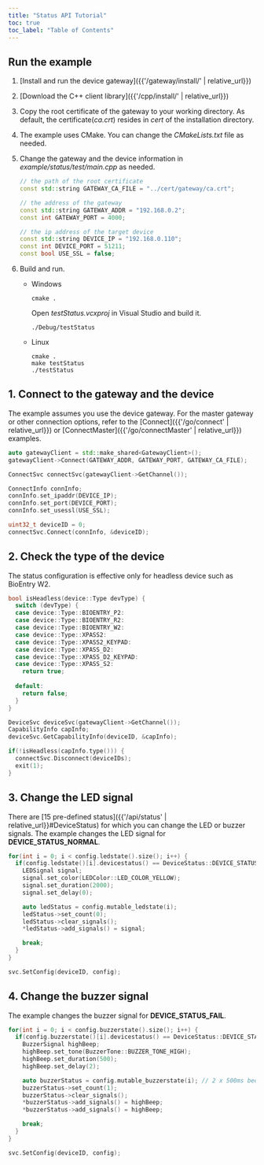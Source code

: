 ```yaml
---
title: "Status API Tutorial"
toc: true
toc_label: "Table of Contents"
---
```


## Run the example

1. [Install and run the device gateway]({{'/gateway/install/' | relative_url}})
2. [Download the C++ client library]({{'/cpp/install/' | relative_url}})
3. Copy the root certificate of the gateway to your working directory. As default, the certificate(_ca.crt_) resides in _cert_ of the installation directory. 
4. The example uses CMake. You can change the _CMakeLists.txt_ file as needed.
5. Change the gateway and the device information in _example/status/test/main.cpp_ as needed.
   
    ```cpp
    // the path of the root certificate
    const std::string GATEWAY_CA_FILE = "../cert/gateway/ca.crt";

    // the address of the gateway
    const std::string GATEWAY_ADDR = "192.168.0.2";
    const int GATEWAY_PORT = 4000;
    
    // the ip address of the target device
    const std::string DEVICE_IP = "192.168.0.110";
    const int DEVICE_PORT = 51211;
    const bool USE_SSL = false;
    ```
6. Build and run.
 
    * Windows
    
      ```
      cmake .
      ```

      Open _testStatus.vcxproj_ in Visual Studio and build it.

      ```
      ./Debug/testStatus
      ```

    * Linux

      ```
      cmake .
      make testStatus
      ./testStatus
      ```

## 1. Connect to the gateway and the device

The example assumes you use the device gateway. For the master gateway or other connection options, refer to the [Connect]({{'/go/connect' | relative_url}}) or [ConnectMaster]({{'/go/connectMaster' | relative_url}}) examples.

  ```cpp
  auto gatewayClient = std::make_shared<GatewayClient>();
  gatewayClient->Connect(GATEWAY_ADDR, GATEWAY_PORT, GATEWAY_CA_FILE);

  ConnectSvc connectSvc(gatewayClient->GetChannel());

  ConnectInfo connInfo;
  connInfo.set_ipaddr(DEVICE_IP);
  connInfo.set_port(DEVICE_PORT);
  connInfo.set_usessl(USE_SSL);

  uint32_t deviceID = 0;
  connectSvc.Connect(connInfo, &deviceID);
  ```  

## 2. Check the type of the device

The status configuration is effective only for headless device such as BioEntry W2. 

  ```cpp  
  bool isHeadless(device::Type devType) {
    switch (devType) {
    case device::Type::BIOENTRY_P2:
    case device::Type::BIOENTRY_R2:
    case device::Type::BIOENTRY_W2:
    case device::Type::XPASS2:
    case device::Type::XPASS2_KEYPAD:
    case device::Type::XPASS_D2:
    case device::Type::XPASS_D2_KEYPAD:
    case device::Type::XPASS_S2:
      return true;
    
    default:
      return false;
    }
  }

  DeviceSvc deviceSvc(gatewayClient->GetChannel());
  CapabilityInfo capInfo;
  deviceSvc.GetCapabilityInfo(deviceID, &capInfo);

  if(!isHeadless(capInfo.type())) {
    connectSvc.Disconnect(deviceIDs);
    exit(1);
  }
  ``` 

## 3. Change the LED signal

There are [15 pre-defined status]({{'/api/status' | relative_url}}#DeviceStatus) for which you can change the LED or buzzer signals. The example changes the LED signal for __DEVICE_STATUS_NORMAL__.

  ```cpp
  for(int i = 0; i < config.ledstate().size(); i++) {
    if(config.ledstate()[i].devicestatus() == DeviceStatus::DEVICE_STATUS_NORMAL) {
      LEDSignal signal;
      signal.set_color(LEDColor::LED_COLOR_YELLOW);
      signal.set_duration(2000);
      signal.set_delay(0);

      auto ledStatus = config.mutable_ledstate(i);
      ledStatus->set_count(0);
      ledStatus->clear_signals();
      *ledStatus->add_signals() = signal;

      break;
    }
  }

  svc.SetConfig(deviceID, config);
  ```

## 4. Change the buzzer signal

The example changes the buzzer signal for __DEVICE_STATUS_FAIL__.

  ```cpp
  for(int i = 0; i < config.buzzerstate().size(); i++) {
    if(config.buzzerstate()[i].devicestatus() == DeviceStatus::DEVICE_STATUS_FAIL) {
      BuzzerSignal highBeep;
      highBeep.set_tone(BuzzerTone::BUZZER_TONE_HIGH);
      highBeep.set_duration(500);
      highBeep.set_delay(2);

      auto buzzerStatus = config.mutable_buzzerstate(i); // 2 x 500ms beeps
      buzzerStatus->set_count(1);
      buzzerStatus->clear_signals();
      *buzzerStatus->add_signals() = highBeep;
      *buzzerStatus->add_signals() = highBeep;

      break;
    }
  }

  svc.SetConfig(deviceID, config);
  ```